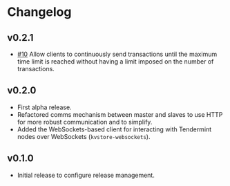 # Changelog

## v0.2.1
* [\#10](https://github.com/interchainio/tm-load-test/pull/10) Allow clients
  to continuously send transactions until the maximum time limit is reached
  without having a limit imposed on the number of transactions.

## v0.2.0
* First alpha release.
* Refactored comms mechanism between master and slaves to use HTTP for more
  robust communication and to simplify.
* Added the WebSockets-based client for interacting with Tendermint nodes over
  WebSockets (`kvstore-websockets`).

## v0.1.0
* Initial release to configure release management.

